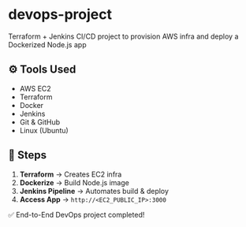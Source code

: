 # devops-project
Terraform + Jenkins CI/CD project to provision AWS infra and deploy a Dockerized Node.js app
## ⚙️ Tools Used
- AWS EC2
- Terraform
- Docker
- Jenkins
- Git & GitHub
- Linux (Ubuntu)

## 🚀 Steps
1. **Terraform** → Creates EC2 infra
2. **Dockerize** → Build Node.js image
3. **Jenkins Pipeline** → Automates build & deploy
4. **Access App** → `http://<EC2_PUBLIC_IP>:3000`

✅ End-to-End DevOps project completed!
